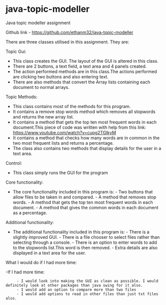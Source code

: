 # java-topic-modeller
Java topic modeller assignment

Github link - https://github.com/ethanm32/java-topic-modeller


There are three classes utilised in this assignment. They are:


Topic Gui:
   - This class creates the GUI. The layout of the GUI is altered in this class.
   - There are 2 buttons, a text field, a text area and 4 panels created.
   - The action performed methods are in this class.The actions performed are clicking two buttons and also entering text.
   - There are also methods that convert the Array lists containing each document to normal arrays.
  

Topic Methods:
  - This class contains most of the methods for this program.
  - It contains a remove stop words method which removes all stopwords and returns the new array list.
  - It contains a method that gets the top ten most frequent words in each document.This piece of code was written with help from this link: 
    https://www.youtube.com/watch?v=cupg2TGIkyM
  - It contains a method that checks how many words are in common in the two most frequent lists and returns a percentage.
  - The class also contains two methods that display details for the user in a text area.


Control:
 - This class simply runs the GUI for the program



Core functionality:

- The core functionality included in this program is:
         - Two buttons that allow files to be taken in and compared.
         - A method that removes stop words.
         - A method that gets the top ten most frequent words in each document.
         - A method that gives the common words in each document as a percentage.


Additional functionality:

- The additional functionality included in this program is:
         - There is a slightly improved GUI.
         - There is a file chooser to select files rather than selecting through a console.
         - There is an option to enter words to add to the stopwords list.This word is then removed.
         - Extra details are also displayed in a text area for the user.


What I would do if I had more time:

-If I had more time:

         - I would look into making the GUI as clean as possible. I would definitely look at other packages than java swing for it also.
         - I would add an option to compare more than two files
         - I would add options to read in other files than just txt files also.



